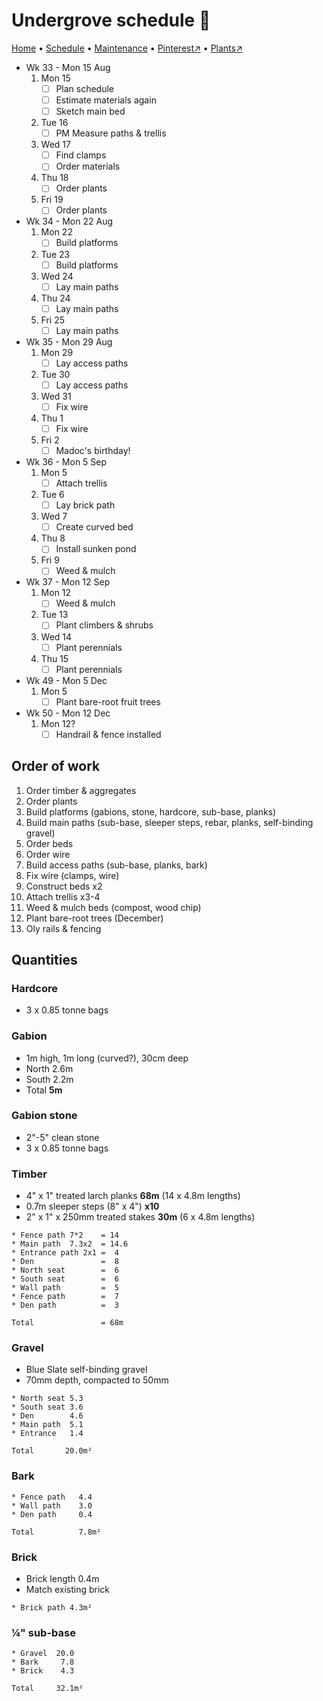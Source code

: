# Undergrove schedule 📆

[Home](https://grwd.uk/undergrove/) • [Schedule](https://grwd.uk/undergrove/schedule) • [Maintenance](https://grwd.uk/undergrove/maintenance) • [Pinterest↗](https://pinterest.co.uk/NatureWorksGarden/undergrove) • [Plants↗](https://bit.ly/undergrove-plants)

* Wk 33 - Mon 15 Aug
    1. Mon 15
        * [ ] Plan schedule
        * [ ] Estimate materials again
        * [ ] Sketch main bed
    2. Tue 16
        * [ ] PM Measure paths & trellis
    3. Wed 17 
        * [ ] Find clamps
        * [ ] Order materials
    4. Thu 18 
        * [ ] Order plants
    5. Fri 19 
        * [ ] Order plants
* Wk 34 - Mon 22 Aug
    1. Mon 22
        * [ ] Build platforms
    2. Tue 23
        * [ ] Build platforms
    3. Wed 24
        * [ ] Lay main paths
    4. Thu 24 
        * [ ] Lay main paths
    5. Fri 25
        * [ ] Lay main paths
* Wk 35 - Mon 29 Aug
    1. Mon 29 
        * [ ] Lay access paths
    2. Tue 30
        * [ ] Lay access paths
    3. Wed 31
        * [ ] Fix wire
    4. Thu 1
        * [ ] Fix wire
    5. Fri 2 
        * [ ] Madoc's birthday!
* Wk 36 - Mon 5 Sep
    1. Mon 5
        * [ ] Attach trellis
    2. Tue 6
        * [ ] Lay brick path
    3. Wed 7
        * [ ] Create curved bed
    4. Thu 8 
        * [ ] Install sunken pond
    5. Fri 9
        * [ ] Weed & mulch
* Wk 37 - Mon 12 Sep
    1. Mon 12
        * [ ] Weed & mulch
    2. Tue 13
        * [ ] Plant climbers & shrubs
    3. Wed 14 
        * [ ] Plant perennials
    4. Thu 15
        * [ ] Plant perennials
* Wk 49 - Mon 5 Dec
    1. Mon 5
        * [ ] Plant bare-root fruit trees
* Wk 50 - Mon 12 Dec
    1. Mon 12?
        * [ ] Handrail & fence installed

## Order of work

1. Order timber & aggregates
2. Order plants
3. Build platforms (gabions, stone, hardcore, sub-base, planks)
4. Build main paths (sub-base, sleeper steps, rebar, planks, self-binding gravel)
6. Order beds
7. Order wire
8. Build access paths (sub-base, planks, bark)
9. Fix wire (clamps, wire)
10. Construct beds x2
11. Attach trellis x3-4
12. Weed & mulch beds (compost, wood chip)
13. Plant bare-root trees (December)
14. Oly rails & fencing

## Quantities

### Hardcore

* 3 x 0.85 tonne bags

### Gabion

* 1m high, 1m long (curved?), 30cm deep
* North 2.6m
* South 2.2m
* Total **5m**

### Gabion stone

* 2"-5" clean stone
* 3 x  0.85 tonne bags

### Timber

* 4" x 1" treated larch planks **68m** (14 x 4.8m lengths)
* 0.7m sleeper steps (8" x 4") **x10**
* 2" x 1" x 250mm treated stakes **30m** (6 x 4.8m lengths)

```
* Fence path 7*2    = 14
* Main path  7.3x2  = 14.6
* Entrance path 2x1 =  4
* Den               =  8
* North seat        =  6
* South seat        =  6
* Wall path         =  5
* Fence path        =  7
* Den path          =  3

Total               = 68m
```

### Gravel 

* Blue Slate self-binding gravel
* 70mm depth, compacted to 50mm

```
* North seat 5.3
* South seat 3.6
* Den        4.6
* Main path  5.1
* Entrance   1.4

Total       20.0m²
```

### Bark
```
* Fence path   4.4
* Wall path    3.0
* Den path     0.4

Total          7.8m²
```

### Brick

* Brick length 0.4m
* Match existing brick

```
* Brick path 4.3m²
```

### ¼" sub-base
```
* Gravel  20.0
* Bark     7.8
* Brick    4.3

Total     32.1m²
```
